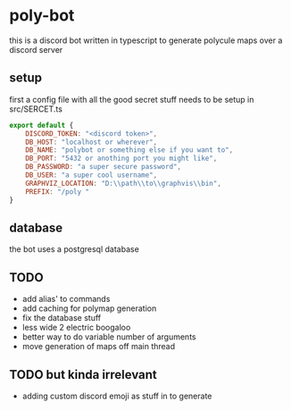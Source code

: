 # poly-bot
this is a discord bot written in typescript to generate polycule maps over a discord server

## setup
first a config file with all the good secret stuff needs to be setup in src/SERCET.ts

```js
export default {
    DISCORD_TOKEN: "<discord token>",
    DB_HOST: "localhost or wherever",
    DB_NAME: "polybot or something else if you want to",
    DB_PORT: "5432 or anothing port you might like",
    DB_PASSWORD: "a super secure password",
    DB_USER: "a super cool username",
    GRAPHVIZ_LOCATION: "D:\\path\\to\\graphvis\\bin",
    PREFIX: "/poly "
}
```

## database
the bot uses a postgresql database

## TODO
- add alias' to commands
- add caching for polymap generation
- fix the database stuff
- less wide 2 electric boogaloo
- better way to do variable number of arguments
- move generation of maps off main thread

## TODO but kinda irrelevant
- adding custom discord emoji as stuff in to generate